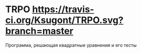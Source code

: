 # TRPO https://travis-ci.org/Ksugont/TRPO.svg?branch=master
Программа, решающая квадратные уравнения и его тесты
